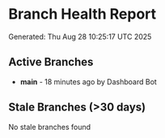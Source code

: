 # Branch Health Report
Generated: Thu Aug 28 10:25:17 UTC 2025

## Active Branches
- **main** - 18 minutes ago by Dashboard Bot

## Stale Branches (>30 days)
No stale branches found
